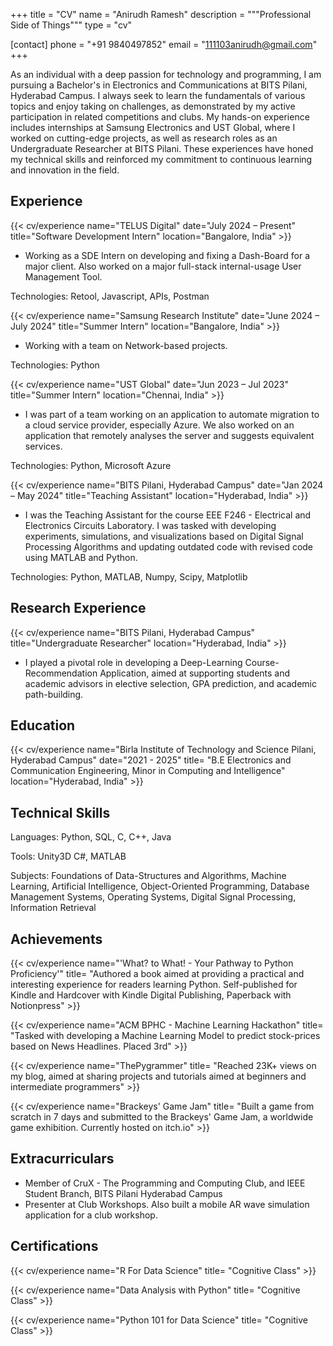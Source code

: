 +++
title = "CV"
name = "Anirudh Ramesh"
description = """Professional Side of Things"""
type = "cv"

[contact]
  phone = "+91 9840497852"
  email = "111103anirudh@gmail.com"
+++

As an individual with a deep passion for technology and programming, I am pursuing a Bachelor's in Electronics and Communications at BITS Pilani, Hyderabad Campus. I always seek to learn the fundamentals of various topics and enjoy taking on challenges, as demonstrated by my active participation in related competitions and clubs. My hands-on experience includes internships at Samsung Electronics and UST Global, where I worked on cutting-edge projects, as well as research roles as an Undergraduate Researcher at BITS Pilani. These experiences have honed my technical skills and reinforced my commitment to continuous learning and innovation in the field.

Experience
----------

{{< cv/experience
    name="TELUS Digital"
    date="July 2024 – Present"
    title="Software Development Intern"
    location="Bangalore, India" >}}

* Working as a SDE Intern on developing and fixing a Dash-Board for a major client. Also worked on a major full-stack internal-usage User Management Tool.

Technologies: Retool, Javascript, APIs, Postman

{{< cv/experience
    name="Samsung Research Institute"
    date="June 2024 – July 2024"
    title="Summer Intern"
    location="Bangalore, India" >}}

* Working with a team on Network-based projects.

Technologies: Python

{{< cv/experience
    name="UST Global"
    date="Jun 2023 – Jul 2023"
    title="Summer Intern"
    location="Chennai, India" >}}

* I was part of a team working on an application to automate migration to a cloud service provider, especially Azure. We also worked on an application that remotely analyses the server and suggests equivalent services.

Technologies: Python, Microsoft Azure

{{< cv/experience
    name="BITS Pilani, Hyderabad Campus"
    date="Jan 2024 – May 2024"
    title="Teaching Assistant"
    location="Hyderabad, India" >}}

* I was the Teaching Assistant for the course EEE F246 - Electrical and Electronics Circuits Laboratory. I was tasked with developing experiments, simulations, and visualizations based on Digital Signal Processing Algorithms and updating outdated code with revised code using MATLAB and Python. 

Technologies: Python, MATLAB, Numpy, Scipy, Matplotlib

Research Experience
---------

{{< cv/experience
    name="BITS Pilani, Hyderabad Campus"
    title="Undergraduate Researcher"
    location="Hyderabad, India" >}}

*  I played a pivotal role in developing a Deep-Learning Course-Recommendation Application, aimed at supporting students and academic advisors in elective selection, GPA prediction, and academic path-building. 


Education
---------

{{< cv/experience
    name="Birla Institute of Technology and Science Pilani, Hyderabad Campus"
    date="2021 - 2025"
    title=
      "B.E Electronics and Communication Engineering, Minor in Computing and Intelligence"
    location="Hyderabad, India" >}}

Technical Skills
----------------

Languages: Python, SQL, C, C++, Java

Tools: Unity3D C#, MATLAB

Subjects: Foundations of Data-Structures and Algorithms, Machine Learning, Artificial Intelligence, Object-Oriented Programming, Database Management Systems, Operating Systems, Digital Signal Processing, Information Retrieval

Achievements
---------

{{< cv/experience
    name="'What? to What! - Your Pathway to Python Proficiency'"
    title=
      "Authored a book aimed at providing a practical and interesting experience for readers learning Python. Self-published for Kindle and Hardcover with Kindle Digital Publishing, Paperback with Notionpress"
     >}}

{{< cv/experience
    name="ACM BPHC - Machine Learning Hackathon"
    title=
      "Tasked with developing a Machine Learning Model to predict stock-prices based on News Headlines. Placed 3rd"
     >}}

{{< cv/experience
    name="ThePygrammer"
    title=
      "Reached 23K+ views on my blog, aimed at sharing projects and tutorials aimed at beginners and intermediate programmers"
     >}}

{{< cv/experience
    name="Brackeys' Game Jam"
    title=
      "Built a game from scratch in 7 days and submitted to the Brackeys' Game Jam, a worldwide game exhibition. Currently hosted on itch.io"
     >}}

Extracurriculars
-------

* Member of CruX - The Programming and Computing Club, and IEEE Student Branch, BITS Pilani Hyderabad Campus
* Presenter at Club Workshops. Also built a mobile AR wave simulation application for a club workshop. 


Certifications
---------

{{< cv/experience
    name="R For Data Science"
    title=
      "Cognitive Class"
     >}}

{{< cv/experience
    name="Data Analysis with Python"
    title=
      "Cognitive Class"
     >}}

{{< cv/experience
    name="Python 101 for Data Science"
    title=
      "Cognitive Class"
     >}}

[1]: https://manid2.github.io/hugo-xterm/
[2]: https://manid2.gitlab.io/
